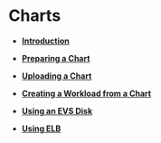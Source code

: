 # Charts<a name="cce_01_0019"></a>

-   **[Introduction](introduction.md)**  

-   **[Preparing a Chart](preparing-a-chart.md)**  

-   **[Uploading a Chart](uploading-a-chart.md)**  

-   **[Creating a Workload from a Chart](creating-a-workload-from-a-chart.md)**  

-   **[Using an EVS Disk](using-an-evs-disk.md)**  

-   **[Using ELB](using-elb.md)**  



